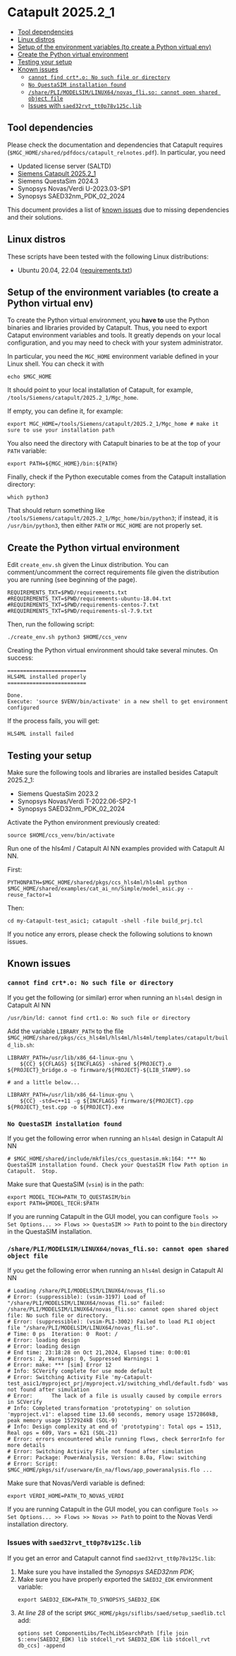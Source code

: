 # Catapult 2025.2_1

<!-- vim-markdown-toc GFM -->

* [Tool dependencies](#tool-dependencies)
* [Linux distros](#linux-distros)
* [Setup of the environment variables (to create a Python virtual env)](#setup-of-the-environment-variables-to-create-a-python-virtual-env)
* [Create the Python virtual environment](#create-the-python-virtual-environment)
* [Testing your setup](#testing-your-setup)
* [Known issues](#known-issues)
    - [`cannot find crt*.o: No such file or directory`](#cannot-find-crto-no-such-file-or-directory)
    - [`No QuestaSIM installation found`](#no-questasim-installation-found)
    - [`/share/PLI/MODELSIM/LINUX64/novas_fli.so: cannot open shared object file`](#shareplimodelsimlinux64novas_fliso-cannot-open-shared-object-file)
    - [Issues with `saed32rvt_tt0p78v125c.lib`](#issues-with-saed32rvt_tt0p78v125clib)

<!-- vim-markdown-toc -->

## Tool dependencies

Please check the documentation and dependencies that Catapult requires (`$MGC_HOME/shared/pdfdocs/catapult_relnotes.pdf`). In particular, you need

- Updated license server (SALTD)
- [Siemens Catapult 2025.2_1](https://support.sw.siemens.com/en-US/product/886857312/download/202412051)
- Siemens QuestaSim 2024.3
- Synopsys Novas/Verdi U-2023.03-SP1
- Synopsys SAED32nm_PDK_02_2024

This document provides a list of [known issues](#known-issues) due to missing dependencies and their solutions.

## Linux distros

These scripts have been tested with the following Linux distributions:
- Ubuntu 20.04, 22.04 ([requirements.txt](requirements.txt))

## Setup of the environment variables (to create a Python virtual env)

To create the Python virtual environment, you **have to** use the Python binaries and libraries provided by Catapult. Thus, you need to export Cataput environment variables and tools. It greatly depends on your local configuration, and you may need to check with your system administrator.

In particular, you need the `MGC_HOME` environment variable defined in your Linux shell. You can check it with
```
echo $MGC_HOME
```
It should point to your local installation of Catapult, for example, `/tools/Siemens/catapult/2025.2_1/Mgc_home`. 

If empty, you can define it, for example:
```
export MGC_HOME=/tools/Siemens/catapult/2025.2_1/Mgc_home # make it sure to use your installation path
```

You also need the directory with Catapult binaries to be at the top of your `PATH` variable:
```
export PATH=${MGC_HOME}/bin:${PATH}
```

Finally, check if the Python executable comes from the Catapult installation directory:
```
which python3
```
That should return something like `/tools/Siemens/catapult/2025.2_1/Mgc_home/bin/python3`; if instead, it is `/usr/bin/python3`, then either `PATH` or `MGC_HOME` are not properly set.

## Create the Python virtual environment

Edit `create_env.sh` given the Linux distribution. You can comment/uncomment the correct requirements file given the distribution you are running (see beginning of the page).
```
REQUIREMENTS_TXT=$PWD/requirements.txt
#REQUIREMENTS_TXT=$PWD/requirements-ubuntu-18.04.txt
#REQUIREMENTS_TXT=$PWD/requirements-centos-7.txt
#REQUIREMENTS_TXT=$PWD/requirements-sl-7.9.txt
```

Then, run the following script:
```
./create_env.sh python3 $HOME/ccs_venv
```

Creating the Python virtual environment should take several minutes. On success:
```
=========================
HLS4ML installed properly
=========================

Done.
Execute: 'source $VENV/bin/activate' in a new shell to get environment configured
```

If the process fails, you will get:
```
HLS4ML install failed
```

## Testing your setup

Make sure the following tools and libraries are installed besides Catapult 2025.2_1:
- Siemens QuestaSim 2023.2
- Synopsys Novas/Verdi T-2022.06-SP2-1
- Synopsys SAED32nm_PDK_02_2024

Activate the Python environment previously created:
```
source $HOME/ccs_venv/bin/activate
```

Run one of the hls4ml / Catapult AI NN examples provided with Catapult AI NN.

First:
```
PYTHONPATH=$MGC_HOME/shared/pkgs/ccs_hls4ml/hls4ml python $MGC_HOME/shared/examples/cat_ai_nn/Simple/model_asic.py --reuse_factor=1
```

Then:
```
cd my-Catapult-test_asic1; catapult -shell -file build_prj.tcl
```

If you notice any errors, please check the following solutions to known issues.

## Known issues

### `cannot find crt*.o: No such file or directory`

If you get the following (or similar) error when running an `hls4ml` design in Catapult AI NN
```
/usr/bin/ld: cannot find crt1.o: No such file or directory
```

Add the variable `LIBRARY_PATH` to the file `$MGC_HOME/shared/pkgs/ccs_hls4ml/hls4ml/hls4ml/templates/catapult/build_lib.sh`:
```
LIBRARY_PATH=/usr/lib/x86_64-linux-gnu \
    ${CC} ${CFLAGS} ${INCFLAGS} -shared ${PROJECT}.o ${PROJECT}_bridge.o -o firmware/${PROJECT}-${LIB_STAMP}.so

# and a little below...

LIBRARY_PATH=/usr/lib/x86_64-linux-gnu \
    ${CC} -std=c++11 -g ${INCFLAGS} firmware/${PROJECT}.cpp ${PROJECT}_test.cpp -o ${PROJECT}.exe
```

### `No QuestaSIM installation found`

If you get the following error when running an `hls4ml` design in Catapult AI NN
```
# $MGC_HOME/shared/include/mkfiles/ccs_questasim.mk:164: *** No QuestaSIM installation found. Check your QuestaSIM flow Path option in Catapult.  Stop.
```

Make sure that QuestaSIM (`vsim`) is in the path:
```
export MODEL_TECH=PATH_TO_QUESTASIM/bin
export PATH=$MODEL_TECH:$PATH
```

If you are running Catapult in the GUI model, you can configure `Tools >> Set Options... >> Flows >> QuestaSIM >> Path` to point to the `bin` directory in the QuestaSIM installation.

### `/share/PLI/MODELSIM/LINUX64/novas_fli.so: cannot open shared object file`

If you get the following error when running an `hls4ml` design in Catapult AI NN
```
# Loading /share/PLI/MODELSIM/LINUX64/novas_fli.so
# Error: (suppressible): (vsim-3197) Load of "/share/PLI/MODELSIM/LINUX64/novas_fli.so" failed: /share/PLI/MODELSIM/LINUX64/novas_fli.so: cannot open shared object file: No such file or directory.
# Error: (suppressible): (vsim-PLI-3002) Failed to load PLI object file "/share/PLI/MODELSIM/LINUX64/novas_fli.so".
# Time: 0 ps  Iteration: 0  Root: /
# Error: loading design
# Error: loading design
# End time: 23:18:28 on Oct 21,2024, Elapsed time: 0:00:01
# Errors: 2, Warnings: 0, Suppressed Warnings: 1
# Error: make: *** [sim] Error 12
# Info: SCVerify complete for use mode default
# Error: Switching Activity File 'my-Catapult-test_asic1/myproject_prj/myproject.v1/switching_vhdl/default.fsdb' was not found after simulation
# Error:      The lack of a file is usually caused by compile errors in SCVerify
# Info: Completed transformation 'prototyping' on solution 'myproject.v1': elapsed time 13.60 seconds, memory usage 1572860kB, peak memory usage 1572924kB (SOL-9)
# Info: Design complexity at end of 'prototyping': Total ops = 1513, Real ops = 609, Vars = 621 (SOL-21)
# Error: errors encountered while running flows, check $errorInfo for more details
# Error: Switching Activity File not found after simulation
# Error: Package: PowerAnalysis, Version: 8.0a, Flow: switching
# Error: Script: $MGC_HOME/pkgs/sif/userware/En_na/flows/app_poweranalysis.flo ...
```

Make sure that Novas/Verdi variable is defined:
```
export VERDI_HOME=PATH_TO_NOVAS_VERDI
```

If you are running Catapult in the GUI model, you can configure `Tools >> Set Options... >> Flows >> Novas >> Path` to point to the Novas Verdi installation directory.

### Issues with `saed32rvt_tt0p78v125c.lib`

If you get an error and Catapult cannot find `saed32rvt_tt0p78v125c.lib`:

1. Make sure you have installed the _Synopsys SAED32nm PDK_;
2. Make sure you have properly exported the `SAED32_EDK` environment variable:
   ```
   export SAED32_EDK=PATH_TO_SYNOPSYS_SAED32_EDK
   ```
3. At _line 28_ of the script `$MGC_HOME/pkgs/siflibs/saed/setup_saedlib.tcl` add:
   ```
   options set ComponentLibs/TechLibSearchPath [file join $::env(SAED32_EDK) lib stdcell_rvt SAED32_EDK lib stdcell_rvt db_ccs] -append   
   ```
